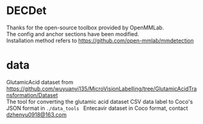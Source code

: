 # DECDet
Thanks for the open-source toolbox provided by OpenMMLab.   
The config and anchor sections have been modified.   
Installation method refers to https://github.com/open-mmlab/mmdetection  
# data
GlutamicAcid dataset from https://github.com/wuyuanyi135/MicroVisionLabelling/tree/GlutamicAcidTransformation/Dataset  
The tool for converting the glutamic acid dataset CSV data label to Coco's JSON format in `./data_tools ` 
Entecavir dataset in Coco format, contact dzhenyu0918@163.com
